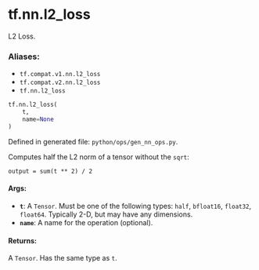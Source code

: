 <div itemscope itemtype="http://developers.google.com/ReferenceObject">
<meta itemprop="name" content="tf.nn.l2_loss" />
<meta itemprop="path" content="Stable" />
</div>

# tf.nn.l2_loss

L2 Loss.

### Aliases:

* `tf.compat.v1.nn.l2_loss`
* `tf.compat.v2.nn.l2_loss`
* `tf.nn.l2_loss`

``` python
tf.nn.l2_loss(
    t,
    name=None
)
```



Defined in generated file: `python/ops/gen_nn_ops.py`.

<!-- Placeholder for "Used in" -->

Computes half the L2 norm of a tensor without the `sqrt`:

    output = sum(t ** 2) / 2

#### Args:


* <b>`t`</b>: A `Tensor`. Must be one of the following types: `half`, `bfloat16`, `float32`, `float64`.
  Typically 2-D, but may have any dimensions.
* <b>`name`</b>: A name for the operation (optional).


#### Returns:

A `Tensor`. Has the same type as `t`.
